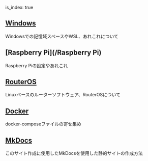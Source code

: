 is_index: true
## [Windows](/Windows)
Windowsでの記憶域スペースやWSL、あれこれについて

## [Raspberry Pi](/Raspberry Pi)
Raspberry Piの設定やあれこれ

## [RouterOS](/RouterOS)
Linuxベースのルーターソフトウェア、RouterOSについて

## [Docker](/Docker)
docker-composeファイルの寄せ集め

## [MkDocs](/mkdocs)
このサイト作成に使用したMkDocsを使用した静的サイトの作成方法  
